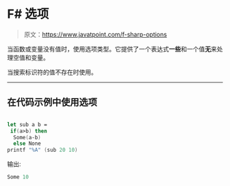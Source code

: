 # F# 选项

> 原文：<https://www.javatpoint.com/f-sharp-options>

当函数或变量没有值时，使用选项类型。它提供了一个表达式**一些**和一个值**无**来处理空值和变量。

当搜索标识符的值不存在时使用。

* * *

## 在代码示例中使用选项

```fsharp

let sub a b =
 if(a>b) then
  Some(a-b)
  else None
printf "%A" (sub 20 10)

```

输出:

```fsharp
Some 10

```